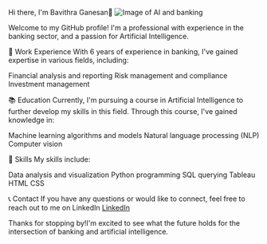 
Hi there, I'm Bavithra Ganesan👋
![Image of AI and banking](https://example.com/image2.jpg)


Welcome to my GitHub profile! I'm a professional with experience in the banking sector, and a passion for Artificial Intelligence. 

🏦 Work Experience
With 6 years of experience in banking, I've gained expertise in various fields, including:

Financial analysis and reporting
Risk management and compliance
Investment management

📚 Education
Currently, I'm pursuing a course in Artificial Intelligence to further develop my skills in this field. Through this course, I've gained knowledge in:

Machine learning algorithms and models
Natural language processing (NLP)
Computer vision

🔨 Skills
My skills include:

Data analysis and visualization
Python programming
SQL querying
Tableau
HTML
CSS

📞 Contact
If you have any questions or would like to connect, feel free to reach out to me on  LinkedIn [LinkedIn](https://www.linkedin.com/in/bavithra-ganesan-43660475/)



Thanks for stopping by!I'm excited to see what the future holds for the intersection of banking and artificial intelligence.


